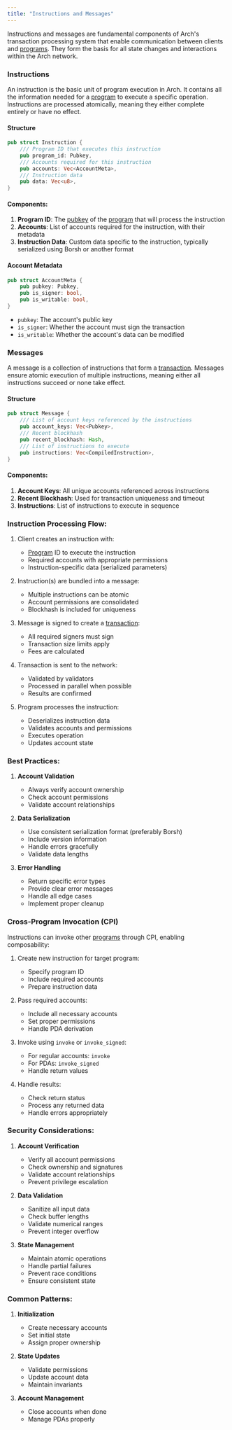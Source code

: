 ```yaml
---
title: "Instructions and Messages"
---
```


Instructions and messages are fundamental components of Arch's transaction processing system that enable communication between clients and [programs]. They form the basis for all state changes and interactions within the Arch network.

### Instructions

An instruction is the basic unit of program execution in Arch. It contains all the information needed for a [program] to execute a specific operation. Instructions are processed atomically, meaning they either complete entirely or have no effect.

#### Structure
```rust
pub struct Instruction {
    /// Program ID that executes this instruction
    pub program_id: Pubkey,
    /// Accounts required for this instruction
    pub accounts: Vec<AccountMeta>,
    /// Instruction data
    pub data: Vec<u8>,
}
```

#### Components:

1. **Program ID**: The [pubkey] of the [program] that will process the instruction
2. **Accounts**: List of accounts required for the instruction, with their metadata
3. **Instruction Data**: Custom data specific to the instruction, typically serialized using Borsh or another format

#### Account Metadata
```rust
pub struct AccountMeta {
    pub pubkey: Pubkey,
    pub is_signer: bool,
    pub is_writable: bool,
}
```

- `pubkey`: The account's public key
- `is_signer`: Whether the account must sign the transaction
- `is_writable`: Whether the account's data can be modified

### Messages

A message is a collection of instructions that form a [transaction]. Messages ensure atomic execution of multiple instructions, meaning either all instructions succeed or none take effect.

#### Structure
```rust
pub struct Message {
    /// List of account keys referenced by the instructions
    pub account_keys: Vec<Pubkey>,
    /// Recent blockhash
    pub recent_blockhash: Hash,
    /// List of instructions to execute
    pub instructions: Vec<CompiledInstruction>,
}
```

#### Components:

1. **Account Keys**: All unique accounts referenced across instructions
2. **Recent Blockhash**: Used for transaction uniqueness and timeout
3. **Instructions**: List of instructions to execute in sequence

### Instruction Processing Flow:

1. Client creates an instruction with:
   - [Program] ID to execute the instruction
   - Required accounts with appropriate permissions
   - Instruction-specific data (serialized parameters)

2. Instruction(s) are bundled into a message:
   - Multiple instructions can be atomic
   - Account permissions are consolidated
   - Blockhash is included for uniqueness

3. Message is signed to create a [transaction]:
   - All required signers must sign
   - Transaction size limits apply
   - Fees are calculated

4. Transaction is sent to the network:
   - Validated by validators
   - Processed in parallel when possible
   - Results are confirmed

5. Program processes the instruction:
   - Deserializes instruction data
   - Validates accounts and permissions
   - Executes operation
   - Updates account state

### Best Practices:

1. **Account Validation**
   - Always verify account ownership
   - Check account permissions
   - Validate account relationships

2. **Data Serialization**
   - Use consistent serialization format (preferably Borsh)
   - Include version information
   - Handle errors gracefully
   - Validate data lengths

3. **Error Handling**
   - Return specific error types
   - Provide clear error messages
   - Handle all edge cases
   - Implement proper cleanup

### Cross-Program Invocation (CPI)

Instructions can invoke other [programs] through CPI, enabling composability:

1. Create new instruction for target program:
   - Specify program ID
   - Include required accounts
   - Prepare instruction data

2. Pass required accounts:
   - Include all necessary accounts
   - Set proper permissions
   - Handle PDA derivation

3. Invoke using `invoke` or `invoke_signed`:
   - For regular accounts: `invoke`
   - For PDAs: `invoke_signed`
   - Handle return values

4. Handle results:
   - Check return status
   - Process any returned data
   - Handle errors appropriately

### Security Considerations:

1. **Account Verification**
   - Verify all account permissions
   - Check ownership and signatures
   - Validate account relationships
   - Prevent privilege escalation

2. **Data Validation**
   - Sanitize all input data
   - Check buffer lengths
   - Validate numerical ranges
   - Prevent integer overflow

3. **State Management**
   - Maintain atomic operations
   - Handle partial failures
   - Prevent race conditions
   - Ensure consistent state

### Common Patterns:

1. **Initialization**
   - Create necessary accounts
   - Set initial state
   - Assign proper ownership

2. **State Updates**
   - Validate permissions
   - Update account data
   - Maintain invariants

3. **Account Management**
   - Close accounts when done
   - Manage PDAs properly

<!-- Internal -->
[program]: ./program.md
[programs]: ./program.md
[pubkey]: ../sdk/pubkey.md
[transaction]: ../sdk/runtime-transaction.md
